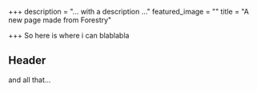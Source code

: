 +++
description = "... with a description ..."
featured_image = ""
title = "A new page made from Forestry"

+++
So here is where i can blablabla

## Header

and all that...